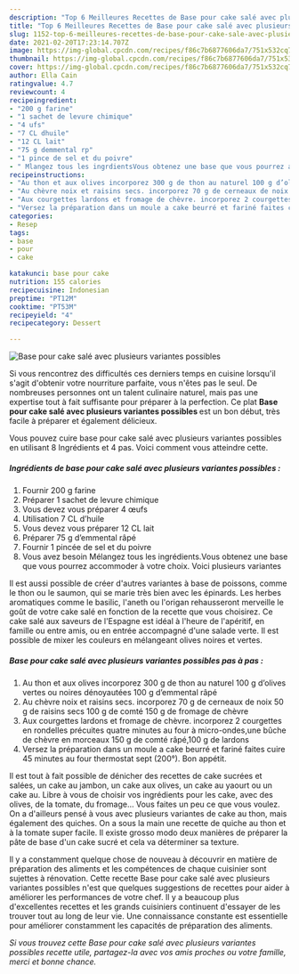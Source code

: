 ```yaml
---
description: "Top 6 Meilleures Recettes de Base pour cake salé avec plusieurs variantes possibles"
title: "Top 6 Meilleures Recettes de Base pour cake salé avec plusieurs variantes possibles"
slug: 1152-top-6-meilleures-recettes-de-base-pour-cake-sale-avec-plusieurs-variantes-possibles
date: 2021-02-20T17:23:14.707Z
image: https://img-global.cpcdn.com/recipes/f86c7b6877606da7/751x532cq70/base-pour-cake-sale-avec-plusieurs-variantes-possibles-photo-principale-de-la-recette.jpg
thumbnail: https://img-global.cpcdn.com/recipes/f86c7b6877606da7/751x532cq70/base-pour-cake-sale-avec-plusieurs-variantes-possibles-photo-principale-de-la-recette.jpg
cover: https://img-global.cpcdn.com/recipes/f86c7b6877606da7/751x532cq70/base-pour-cake-sale-avec-plusieurs-variantes-possibles-photo-principale-de-la-recette.jpg
author: Ella Cain
ratingvalue: 4.7
reviewcount: 4
recipeingredient:
- "200 g farine"
- "1 sachet de levure chimique"
- "4 ufs"
- "7 CL dhuile"
- "12 CL lait"
- "75 g demmental rp"
- "1 pince de sel et du poivre"
- " Mlangez tous les ingrdientsVous obtenez une base que vous pourrez accommoder  votre choix Voici plusieurs variantes"
recipeinstructions:
- "Au thon et aux olives incorporez 300 g de thon au naturel 100 g d’olives vertes ou noires dénoyautées 100 g d’emmental râpé"
- "Au chèvre noix et raisins secs. incorporez 70 g de cerneaux de noix 50 g de raisins secs 100 g de comté 150 g de fromage de chèvre"
- "Aux courgettes lardons et fromage de chèvre. incorporez 2 courgettes en rondelles précuites quatre minutes au four à micro-ondes,une bûche de chèvre en morceaux 150 g de comté râpé,100 g de lardons"
- "Versez la préparation dans un moule a cake beurré et fariné faites cuire 45 minutes au four thermostat sept (200°). Bon appétit."
categories:
- Resep
tags:
- base
- pour
- cake

katakunci: base pour cake 
nutrition: 155 calories
recipecuisine: Indonesian
preptime: "PT12M"
cooktime: "PT53M"
recipeyield: "4"
recipecategory: Dessert

---
```



![Base pour cake salé avec plusieurs variantes possibles](https://img-global.cpcdn.com/recipes/f86c7b6877606da7/751x532cq70/base-pour-cake-sale-avec-plusieurs-variantes-possibles-photo-principale-de-la-recette.jpg)

Si vous rencontrez des difficultés ces derniers temps en cuisine lorsqu'il s'agit d'obtenir votre nourriture parfaite, vous n'êtes pas le seul. De nombreuses personnes ont un talent culinaire naturel, mais pas une expertise tout à fait suffisante pour préparer à la perfection. Ce plat <strong> Base pour cake salé avec plusieurs variantes possibles </strong> est un bon début, très facile à préparer et également délicieux.

<!--inarticleads1-->

Vous pouvez cuire base pour cake salé avec plusieurs variantes possibles en utilisant 8 Ingrédients et 4 pas. Voici comment vous atteindre cette.

##### Ingrédients de base pour cake salé avec plusieurs variantes possibles :

1. Fournir 200 g farine
1. Préparer 1 sachet de levure chimique
1. Vous devez vous préparer 4 œufs
1. Utilisation 7 CL d’huile
1. Vous devez vous préparer 12 CL lait
1. Préparer 75 g d’emmental râpé
1. Fournir 1 pincée de sel et du poivre
1. Vous avez besoin  Mélangez tous les ingrédients.Vous obtenez une base que vous pourrez accommoder à votre choix. Voici plusieurs variantes


Il est aussi possible de créer d&#39;autres variantes à base de poissons, comme le thon ou le saumon, qui se marie très bien avec les épinards. Les herbes aromatiques comme le basilic, l&#39;aneth ou l&#39;origan rehausseront merveille le goût de votre cake salé en fonction de la recette que vous choisirez. Ce cake salé aux saveurs de l&#39;Espagne est idéal à l&#39;heure de l&#39;apéritif, en famille ou entre amis, ou en entrée accompagné d&#39;une salade verte. Il est possible de mixer les couleurs en mélangeant olives noires et vertes. 

<!--inarticleads2-->

##### Base pour cake salé avec plusieurs variantes possibles pas à pas :

1. Au thon et aux olives incorporez 300 g de thon au naturel 100 g d’olives vertes ou noires dénoyautées 100 g d’emmental râpé
1. Au chèvre noix et raisins secs. incorporez 70 g de cerneaux de noix 50 g de raisins secs 100 g de comté 150 g de fromage de chèvre
1. Aux courgettes lardons et fromage de chèvre. incorporez 2 courgettes en rondelles précuites quatre minutes au four à micro-ondes,une bûche de chèvre en morceaux 150 g de comté râpé,100 g de lardons
1. Versez la préparation dans un moule a cake beurré et fariné faites cuire 45 minutes au four thermostat sept (200°). Bon appétit.


Il est tout à fait possible de dénicher des recettes de cake sucrées et salées, un cake au jambon, un cake aux olives, un cake au yaourt ou un cake au. Libre à vous de choisir vos ingrédients pour les cake, avec des olives, de la tomate, du fromage… Vous faites un peu ce que vous voulez. On a d&#39;ailleurs pensé à vous avec plusieurs variantes de cake au thon, mais également des quiches. On a sous la main une recette de quiche au thon et à la tomate super facile. Il existe grosso modo deux manières de préparer la pâte de base d&#39;un cake sucré et cela va déterminer sa texture. 

<!--inarticleads1-->

<p>
Il y a constamment quelque chose de nouveau à découvrir en matière de préparation des aliments et les compétences de chaque cuisinier sont sujettes à rénovation. Cette recette Base pour cake salé avec plusieurs variantes possibles n'est que quelques suggestions de recettes pour aider à améliorer les performances de votre chef. Il y a beaucoup plus d'excellentes recettes et les grands cuisiniers continuent d'essayer de les trouver tout au long de leur vie. Une connaissance constante est essentielle pour améliorer constamment les capacités de préparation des aliments.
</p>

<p>
<i>Si vous trouvez cette Base pour cake salé avec plusieurs variantes possibles recette utile, partagez-la avec vos amis proches ou votre famille, merci et bonne chance.</i>
</p>
